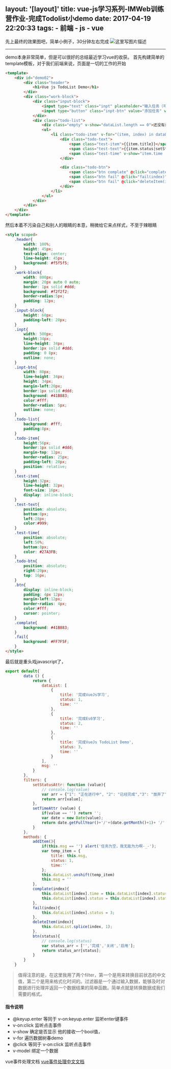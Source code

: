 layout: '[layout]'
title: vue-js学习系列-IMWeb训练营作业-完成Todolist小demo
date: 2017-04-19 22:20:33
tags:
	- 前端
	- js
	- vue
---

先上最终的效果图吧，简单小例子，30分钟左右完成
![这里写图片描述](http://img.blog.csdn.net/20170419205645612?watermark/2/text/aHR0cDovL2Jsb2cuY3Nkbi5uZXQvdTAxMjQwOTg0OA==/font/5a6L5L2T/fontsize/400/fill/I0JBQkFCMA==/dissolve/70/gravity/SouthEast)

<!-- more -->
---
demo本身非常简单，但是可以很好的总结最近学习vue的收获。
首先构建简单的template模板，对于我们前端来说，页面是一切的工作的开始
```html
<template>
	<div id="demo02">
		<div class="header">
			<h1>Vue js TodoList Demo</h1>
		</div>
		<div class="work-block">
			<div class="input-block">
				<input type="text" class="inpt" placeholder="输入任务（可以直接回车或者点击按钮）" v-model="msg" @keyup.enter="addItem"/>
				<input type="button" class="inpt-btn" value="添加任务" v-on:click="addItem"/>
			</div>
			<div class="todo-list">
				<div class="empty" v-show="dataList.length == 0">还没有计划，赶快添加吧！</div>
				<ul>
					<li class="todo-item" v-for="(item, index) in dataList">
						<div class="todo-text">
							<span class="test-item">{{item.title}}</span>
							<span class="test-text">{{item.status|setStatusAttr}}</span>
							<span class="test-time" v-show="item.time != ''">完成时间:{{item.time|setTimeAttr}}</span>
						</div>

						<div class="todo-btn">
							<span class="btn complate" @click="complate(index)">{{btn(item.status)}}</span>
							<span class="btn fail" @click="fail(index)">放弃</span>
							<span class="btn fail" @click="deleteItem(index)">删除</span>
						</div>
					</li>
				</ul>
			</div>
		</div>
	</div>
</template>
```
然后本着不污染自己和别人的眼睛的本意，稍微给它来点样式，不至于辣眼睛
```html
<style scoped>
	.header{
		width: 100%;
		height: 45px;
		text-align: center;
		line-height: 45px;
		background: #f5f5f5;
	}
	.work-block{
		width: 800px;
		margin: 20px auto 0 auto;
		border: 1px solid #ddd;
		background: #f2f2f2;
		border-radius:5px;
		padding: 12px;
	}
	.input-block{
		height: 60px;
		padding-left: 20px;
	}
	.inpt{
		width: 500px;
		height:34px;
		line-height: 34px;
		border:1px solid #ddd;
		padding: 0 8px;
		outline: none;
	}
	.inpt-btn{
		width: 80px;
		line-height: 34px;
		height: 34px;
		margin-left:20px;
		border:1px solid #ddd;
		background: #41B883;
		color:#fff;
		border-radius: 5px;
		outline: none;
	}
	.todo-list{
		background: #fff;
		padding:8px;
	}
	.todo-item{
		height:56px;
		border:1px solid #ddd;
		margin-top: 12px;
		border-radius: 25px;
		padding-left: 20px; 
		position: relative;
	}
	.test-item{
		height:32px;
		line-height: 32px;
		font-size: 16px; 
		display: inline-block;
	}
	.test-text{
		position: absolute;
		bottom:8px;
		left:28px;
		color:#999;
	}
	.test-time{
		position: absolute;
		left:50%;
		bottom:8px;
		color: #27A3FB;
	}
	.todo-btn{
		position: absolute;
		right:20px;
		top: 16px;
	}
	.btn{
		display: inline-block;
		padding: 4px 12px;
		margin-left:12px;
		border-radius: 4px;
		color:#fff;
		cursor: pointer;
	}
	.complate{
		background: #41B883;
	}
	.fail{
		background: #FF7F5F;
	}
</style>
```
最后就是重头戏javascript了，
```javascript
export default{
		data () {
			return {
				dataList: [
					{
						title: '完成VueJs学习',
						status: 1,
						time: ''
					},
					{
						title: '完成Es6学习',
						status: 2,
						time: ''
					},
					{
						title: '完成VueJs TodoList Demo',
						status: 3,
						time: ''
					}
				],
				msg: ''
			}
		},
		filters: {
			setStatusAttr: function (value){
				// console.log(value)
				var arr = {"1": "正在进行中", "2": "已经完成","3": "放弃了"};
				return arr[value];
			},
			setTimeAttr (value) {
				if(value == '') return '';
				var date = new Date(value);
				return date.getFullYear()+'/'+(date.getMonth()+1)+ '/' + date.getDate()+' '+ date.getHours() + ":" + date.getMinutes() + ':' + date.getSeconds();
			}
		},
		methods: {
			addItem(){
				if(this.msg == '') alert('任务为空，我无能为力啊-_-');
				var temp_item = {
					title: this.msg,
					status: 1,
					time:''
				};
				this.dataList.unshift(temp_item)
				this.msg = ''
			},
			complate(index){
				this.dataList[index].time = this.dataList[index].status == 1 ? new Date().getTime() : '';
				this.dataList[index].status = this.dataList[index].status == 3 ? 1 : 2;
			},
			fail(index){
				this.dataList[index].status = 3;
			},
			deleteItem(index){
				this.dataList.splice(index, 1);
			},
			btn(status){
				// console.log(status)
				var status_arr = ['','完成','关闭','启用'];
				return status_arr[status];
			}
		}
	}
```
>值得注意的是，在这里我用了两个filter，第一个是用来转换目前状态的中文值，第二个是用来格式化时间的。过滤器是一个通过输入数据，能够及时对数据进行处理并返回一个数据结果的简单函数。简单点就是转换数据成我们需要的格式。

#### 指令说明

 - @keyup.enter 	等同于 v-on:keyup.enter 监听enter键事件
 - v-on:click 			监听点击事件
 - v-show 				确定是否显示 他的接收一个bool值，
 - v-for 					遍历数据树春demo
 - @click 				等同于 v-on:click 监听点击事件
 - v-model 				绑定一个数据

vue事件处理文档 [vue事件处理中文文档](http://cn.vuejs.org/v2/guide/events.html)
